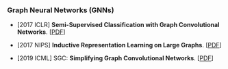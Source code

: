 ### Graph Neural Networks (GNNs)

* [2017 ICLR] **Semi-Supervised Classification with Graph Convolutional Networks**. [[PDF](https://openreview.net/pdf?id=SJU4ayYgl)]
* [2017 NIPS] **Inductive Representation Learning on Large Graphs**. [[PDF](https://proceedings.neurips.cc/paper/2017/file/5dd9db5e033da9c6fb5ba83c7a7ebea9-Paper.pdf)]

* [2019 ICML] SGC: **Simplifying Graph Convolutional Networks**. [[PDF](http://proceedings.mlr.press/v97/wu19e/wu19e.pdf)]

